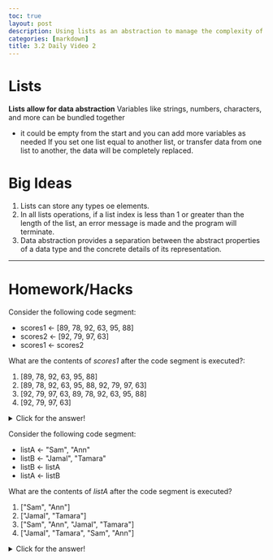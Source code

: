 ```yaml
---
toc: true
layout: post
description: Using lists as an abstraction to manage the complexity of a program. 
categories: [markdown]
title: 3.2 Daily Video 2 
---
```


# Lists
**Lists allow for data abstraction**
Variables like strings, numbers, characters, and more can be bundled together
- it could be empty from the start and you can add more variables as needed
If you set one list equal to another list, or transfer data from one list to another, the data will be completely replaced. 

# Big Ideas
1. Lists can store any types oe elements. 
2. In all lists operations, if a list index is less than 1 or greater than the length of the list, an error message is made and the program will terminate. 
3. Data abstraction provides a separation between the abstract properties of a data type and the concrete details of its representation. 

---

# Homework/Hacks
Consider the following code segment:
- scores1 <- [89, 78, 92, 63, 95, 88]
- scores2 <- [92, 79, 97, 63]
- scores1 <- scores2

What are the contents of *scores1* after the code segment is executed?: 

1. [89, 78, 92, 63, 95, 88]
2. [89, 78, 92, 63, 95, 88, 92, 79, 97, 63]
3. [92, 79, 97, 63, 89, 78, 92, 63, 95, 88]
4. [92, 79, 97, 63]
    
<details closed>
<summary>Click for the answer!</summary>
    4. Because the data is not being appended from *scores2* into *scores1*. 
</details>


Consider the following code segment:
- listA <- "Sam", "Ann"
- listB <- "Jamal", "Tamara"
- listB <- listA
- listA <- listB

What are the contents of *listA* after the code segment is executed?

1. ["Sam", "Ann"]
2. ["Jamal", "Tamara"]
3. ["Sam", "Ann", "Jamal", "Tamara"]
4. ["Jamal", "Tamara", "Sam", "Ann"]

<details closed>
<summary>Click for the answer!</summary>
1. Because all of the data from listA "Sam" and "Ann" replace what is in listB. So if listB replaces what is in listA, "Sam" and "Ann" will still be the only data in that list. 
</details>
